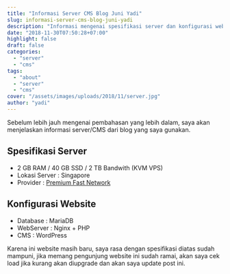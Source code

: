 ```yaml
---
title: "Informasi Server CMS Blog Juni Yadi"
slug: informasi-server-cms-blog-juni-yadi
description: "Informasi mengenai spesifikasi server dan konfigurasi website yang digunakan untuk blog Juni Yadi"
date: "2018-11-30T07:50:28+07:00"
highlight: false
draft: false
categories:
  - "server"
  - "cms"
tags:
  - "about"
  - "server"
  - "cms"
cover: "/assets/images/uploads/2018/11/server.jpg"
author: "yadi"
---
```


Sebelum lebih jauh mengenai pembahasan yang lebih dalam, saya akan menjelaskan informasi server/CMS dari blog yang saya gunakan.

## Spesifikasi Server

- 2 GB RAM / 40 GB SSD / 2 TB Bandwith (KVM VPS)
- Lokasi Server : Singapore
- Provider : [Premium Fast Network](https://www.premiumfast.net)

## Konfigurasi Website

- Database : MariaDB
- WebServer : Nginx + PHP
- CMS : WordPress

Karena ini website masih baru, saya rasa dengan spesifikasi diatas sudah mampuni, jika memang pengunjung website ini sudah ramai, akan saya cek load jika kurang akan diupgrade dan akan saya update post ini.
